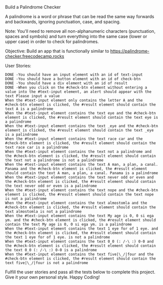 Build a Palindrome Checker

A palindrome is a word or phrase that can be read the same way forwards and backwards, ignoring punctuation, case, and spacing.

Note: You'll need to remove all non-alphanumeric characters (punctuation, spaces and symbols) and turn everything into the same case (lower or upper case) in order to check for palindromes.

Objective: Build an app that is functionally similar to https://palindrome-checker.freecodecamp.rocks

User Stories:

    DONE -You should have an input element with an id of text-input
    DONE -You should have a button element with an id of check-btn
    DONE -You should have a div element with an id of result
    DONE -When you click on the #check-btn element without entering a value into the #text-input element, an alert should appear with the text Please input a value
    When the #text-input element only contains the letter A and the #check-btn element is clicked, the #result element should contain the text A is a palindrome
    When the #text-input element contains the text eye and the #check-btn element is clicked, the #result element should contain the text eye is a palindrome
    When the #text-input element contains the text _eye and the #check-btn element is clicked, the #result element should contain the text _eye is a palindrome
    When the #text-input element contains the text race car and the #check-btn element is clicked, the #result element should contain the text race car is a palindrome
    When the #text-input element contains the text not a palindrome and the #check-btn element is clicked, the #result element should contain the text not a palindrome is not a palindrome
    When the #test-input element contains the text A man, a plan, a canal. Panama and the #check-btn element is clicked, the #result element should contain the text A man, a plan, a canal. Panama is a palindrome
    When the #text-input element contains the text never odd or even and the #check-btn element is clicked, the #result element should contain the text never odd or even is a palindrome
    When the #text-input element contains the text nope and the #check-btn element is clicked, the #result element should contain the text nope is not a palindrome
    When the #text-input element contains the text almostomla and the #check-btn element is clicked, the #result element should contain the text almostomla is not a palindrome
    When the #text-input element contains the text My age is 0, 0 si ega ym. and the #check-btn element is clicked, the #result element should contain the text My age is 0, 0 si ega ym. is a palindrome
    When the #text-input element contains the text 1 eye for of 1 eye. and the #check-btn element is clicked, the #result element should contain the text 1 eye for of 1 eye. is not a palindrome
    When the #text-input element contains the text 0_0 (: /-\ :) 0-0 and the #check-btn element is clicked, the #result element should contain the text 0_0 (: /-\ :) 0-0 is a palindrome
    When the #text-input element contains the text five|\_/|four and the #check-btn element is clicked, the #result element should contain the text five|\_/|four is not a palindrome

Fulfill the user stories and pass all the tests below to complete this project. Give it your own personal style. Happy Coding!
